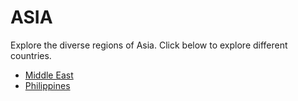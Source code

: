 # ASIA
Explore the diverse regions of Asia. Click below to explore different countries.

- [Middle East](./middle_east/README.md)
- [Philippines](./philippines/README.md)